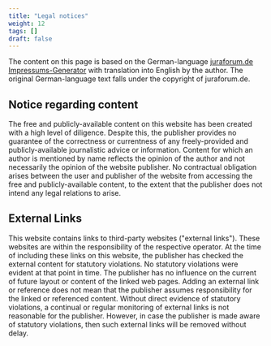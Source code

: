 ```yaml
---
title: "Legal notices"
weight: 12
tags: []
draft: false
---
```

<!--
SPDX-FileCopyrightText: Translation 2022 Wilfred Nicoll <xyzroller@rollyourown.xyz>
SPDX-License-Identifier: CC-BY-SA-4.0
-->

The content on this page is based on the German-language [juraforum.de Impressums-Generator](https://www.juraforum.de/impressum-generator/) with translation into English by the author. The original German-language text falls under the copyright of juraforum.de.

<!--more-->

## Notice regarding content

The free and publicly-available content on this website has been created with a high level of diligence. Despite this, the publisher provides no guarantee of the correctness or currentness of any freely-provided and publicly-available journalistic advice or information. Content for which an author is mentioned by name reflects the opinion of the author and not necessarily the opinion of the website publisher. No contractual obligation arises between the user and publisher of the website from accessing the free and publicly-available content, to the extent that the publisher does not intend any legal relations to arise.

## External Links

This website contains links to third-party websites ("external links"). These websites are within the responsibility of the respective operator. At the time of including these links on this website, the publisher has checked the external content for statutory violations. No statutory violations were evident at that point in time. The publisher has no influence on the current of future layout or content of the linked web pages. Adding an external link or reference does not mean that the publisher assumes responsibility for the linked or referenced content. Without direct evidence of statutory violations, a continual or regular monitoring of external links is not reasonable for the publisher. However, in case the publisher is made aware of statutory violations, then such external links will be removed without delay.
